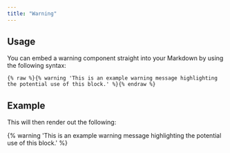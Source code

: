 ```yaml
---
title: "Warning"
---
```


## Usage

You can embed a warning component straight into your Markdown by using the following syntax:

```shell
{% raw %}{% warning 'This is an example warning message highlighting the potential use of this block.' %}{% endraw %}
```

## Example

This will then render out the following:

{% warning 'This is an example warning message highlighting the potential use of this block.' %}
